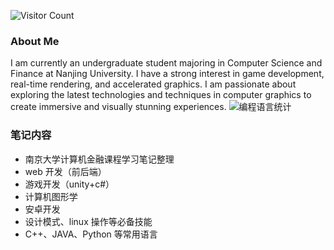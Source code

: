 ![Visitor Count](https://profile-counter.glitch.me/thdlrt/count.svg)
### About Me
I am currently an undergraduate student majoring in Computer Science and Finance at Nanjing University. I have a strong interest in game development, real-time rendering, and accelerated graphics. I am passionate about exploring the latest technologies and techniques in computer graphics to create immersive and visually stunning experiences.
![编程语言统计](https://github-readme-stats.vercel.app/api/top-langs/?username=thdlrt&layout=compact)
### 笔记内容
- 南京大学计算机金融课程学习笔记整理
- web 开发（前后端）
- 游戏开发（unity+c#）
- 计算机图形学
- 安卓开发
- 设计模式、linux 操作等必备技能
- C++、JAVA、Python 等常用语言